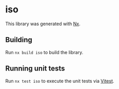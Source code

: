 # iso

This library was generated with [Nx](https://nx.dev).

## Building

Run `nx build iso` to build the library.

## Running unit tests

Run `nx test iso` to execute the unit tests via [Vitest](https://vitest.dev/).

